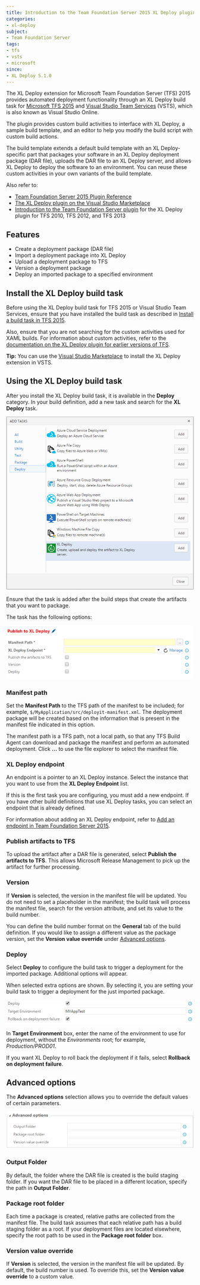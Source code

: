 ```yaml
---
title: Introduction to the Team Foundation Server 2015 XL Deploy plugin
categories:
- xl-deploy
subject:
- Team Foundation Server
tags:
- tfs
- vsts
- microsoft
since:
- XL Deploy 5.1.0
---
```


The XL Deploy extension for Microsoft Team Foundation Server (TFS) 2015 provides automated deployment functionality through an XL Deploy build task for [Microsoft TFS 2015](https://msdn.microsoft.com/en-us/Library/vs/alm/Build/feature-overview) and [Visual Studio Team Services](https://www.visualstudio.com/en-us/products/visual-studio-team-services-vs.aspx) (VSTS), which is also known as Visual Studio Online.

The plugin provides custom build activities to interface with XL Deploy, a sample build template, and an editor to help you modify the build script with custom build actions.

The build template extends a default build template with an XL Deploy-specific part that packages your software in an XL Deploy deployment package (DAR file), uploads the DAR file to an XL Deploy server, and allows XL Deploy to deploy the software to an environment. You can reuse these custom activities in your own variants of the build template.

Also refer to:

* [Team Foundation Server 2015 Plugin Reference](/xl-deploy-vsts-xld-plugin/latest/tfs2015PluginManual.html)
* [The XL Deploy plugin on the Visual Studio Marketplace](https://marketplace.visualstudio.com/items?itemName=xebialabs.tfs2015-xl-deploy-plugin)
* [Introduction to the Team Foundation Server plugin](/xl-deploy/concept/team-foundation-server-plugin.html) for the XL Deploy plugin for TFS 2010, TFS 2012, and TFS 2013

## Features

- Create a deployment package (DAR file)
- Import a deployment package into XL Deploy
- Upload a deployment package to TFS
- Version a deployment package
- Deploy an imported package to a specified environment

## Install the XL Deploy build task

Before using the XL Deploy build task for TFS 2015 or Visual Studio Team Services, ensure that you have installed the build task as described in [Install a build task in TFS 2015](/xl-deploy/how-to/install-a-build-task-in-tfs-2015.html).

Also, ensure that you are not searching for the custom activities used for XAML builds. For information about custom activities, refer to the [documentation on the XL Deploy plugin for earlier versions of TFS](/xl-deploy/concept/team-foundation-server-plugin.html).

**Tip:** You can use the [Visual Studio Marketplace](https://marketplace.visualstudio.com/items?itemName=xebialabs.tfs2015-xl-deploy-plugin) to install the XL Deploy extension in VSTS.

## Using the XL Deploy build task

After you install the XL Deploy build task, it is available in the **Deploy** category. In your build definition, add a new task and search for the **XL Deploy** task.

![Add XL Deploy task](images/tfs_2015_plugin_add_task.png)

Ensure that the task is added after the build steps that create the artifacts that you want to package.

The task has the following options:

![XL Deploy task options](images/tfs_2015_plugin_task_options.png)

### Manifest path

Set the **Manifest Path** to the TFS path of the manifest to be included; for example, `$/MyApplication/src/deployit-manifest.xml`. The deployment package will be created based on the information that is present in the manifest file indicated in this option.

The manifest path is a TFS path, not a local path, so that any TFS Build Agent can download and package the manifest and perform an automated deployment. Click **...** to use the file explorer to select the manifest file.

### XL Deploy endpoint

An endpoint is a pointer to an XL Deploy instance. Select the instance that you want to use from the **XL Deploy Endpoint** list.

If this is the first task you are configuring, you must add a new endpoint. If you have other build definitions that use XL Deploy tasks, you can select an endpoint that is already defined.

For information about adding an XL Deploy endpoint, refer to [Add an endpoint in Team Foundation Server 2015](/xl-deploy/how-to/add-an-endpoint-in-tfs-2015.html).

### Publish artifacts to TFS

To upload the artifact after a DAR file is generated, select **Publish the artifacts to TFS**. This allows Microsoft Release Management to pick up the artifact for further processing.

### Version

If **Version** is selected, the version in the manifest file will be updated. You do not need to set a placeholder in the manifest; the build task will process the manifest file, search for the version attribute, and set its value to the build number.

You can define the build number format on the **General** tab of the build definition. If you would like to assign a different value as the package version, set the **Version value override** under [Advanced options](#advanced-options).

### Deploy

Select **Deploy** to configure the build task to trigger a deployment for the imported package. Additional options will appear.

When selected extra options are shown. By selecting it, you are setting your build task to trigger a deployment for the just imported package.

![Deploy options](images/tfs_2015_plugin_deploy_options.png)

In **Target Environment** box, enter the name of the environment to use for deployment, without the *Environments* root; for example, *Production/PROD01*.

If you want XL Deploy to roll back the deployment if it fails, select **Rollback on deployment failure**.

## Advanced options

The **Advanced options** selection allows you to override the default values of certain parameters.

![Advanced options](images/tfs_2015_plugin_advanced_options.png)

### Output Folder

By default, the folder where the DAR file is created is the build staging folder. If you want the DAR file to be placed in a different location, specify the path in **Output Folder**.

### Package root folder

Each time a package is created, relative paths are collected from the manifest file. The build task assumes that each relative path has a build staging folder as a root. If your deployment files are located elsewhere, specify the root path to be used in the **Package root folder** box.

### Version value override

If **Version** is selected, the version in the manifest file will be updated. By default, the build number is used. To override this, set the **Version value override** to a custom value.
